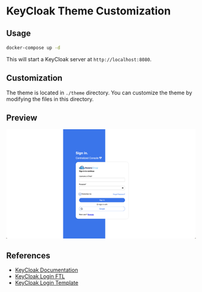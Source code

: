 # KeyCloak Theme Customization

## Usage
```bash
docker-compose up -d
```

This will start a KeyCloak server at `http://localhost:8080`.

## Customization
The theme is located in `./theme` directory. You can customize the theme by modifying the files in this directory.

## Preview
![Login Page](./Screenshot.png)

## References
- [KeyCloak Documentation](https://www.keycloak.org/docs/latest/server_development/#_themes)
- [KeyCloak Login FTL](https://github.com/keycloak/keycloak/blob/main/themes/src/main/resources/theme/base/login/login.ftl)
- [KeyCloak Login Template](https://github.com/keycloak/keycloak/blob/main/themes/src/main/resources/theme/base/login/template.ftl)

